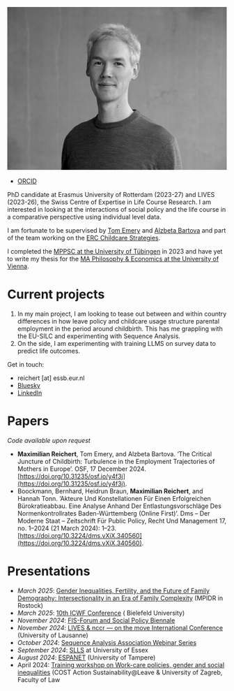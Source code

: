 
![Max](banner.jpg)
- [ORCID](https://orcid.org/0009-0003-8352-7288) 


PhD candidate at Erasmus University of Rotterdam (2023-27) and LIVES (2023-26), the Swiss Centre of Expertise in Life Course Research. I am interested in looking at the interactions of social policy and the life course in a comparative perspective using individual level data. 

I am fortunate to be supervised by [Tom Emery](https://tomemery.eu) and [Alzbeta Bartova](https://soc.kuleuven.be/ceso/respond/staff-1/00140174) and part of the team working on the [ERC Childcare Strategies](https://www.eur.nl/en/news/erc-starting-grant-tom-emery-research-childcare-and-inequality). 

I completed the [MPPSC at the University of Tübingen](https://uni-tuebingen.de/fakultaeten/wirtschafts-und-sozialwissenschaftliche-fakultaet/faecher/fachbereich-sozialwissenschaften/politikwissenschaft/studium/studium/master/master-of-public-policy-and-social-change-ma/) in 2023 and have yet to write my thesis for the [MA Philosophy & Economics at the University of Vienna](https://ssc-phil.univie.ac.at/studien/master-philosophy-and-economics/).

# Current projects
1. In my main project, I am looking to tease out between and within country differences in how leave policy and childcare usage structure parental employment in the period around childbirth. This has me grappling with the EU-SILC and experimenting with Sequence Analysis.
2. On the side, I am experimenting with training LLMS on survey data to predict life outcomes.

Get in touch:
- reichert [at] essb.eur.nl
- [Bluesky](https://bsky.app/profile/mischewu.bsky.social)
- [LinkedIn](https://www.linkedin.com/in/maximilian-r-8141bb1aa/)


# Papers
*Code available upon request*

- **Maximilian Reichert**, Tom Emery, and Alzbeta Bartova. ‘The Critical Juncture of Childbirth: Turbulence in the Employment Trajectories of Mothers in Europe’. OSF, 17 December 2024. [https://doi.org/10.31235/osf.io/y4f3j](https://doi.org/10.31235/osf.io/y4f3j).
- Boockmann, Bernhard, Heidrun Braun, **Maximilian Reichert**, and Hannah Tonn. ‘Akteure Und Konstellationen Für Einen Erfolgreichen Bürokratieabbau. Eine Analyse Anhand Der Entlastungsvorschläge Des Normenkontrollrates Baden-Württemberg (Online First)’. Dms – Der Moderne Staat – Zeitschrift Für Public Policy, Recht Und Management 17, no. 1–2024 (21 March 2024): 1–23. [https://doi.org/10.3224/dms.vXiX.340560](https://doi.org/10.3224/dms.vXiX.340560).

# Presentations

- *March 2025*: [Gender Inequalities, Fertility, and the Future of Family Demography: Intersectionality in an Era of Family Complexity](https://www.demogr.mpg.de/en/news_events_6123/calendar_1921/gender_inequalities_fertility_and_the_future_of_family_demography_intersectionality_in_an_era_of_family_complexity_13183) (MPIDR in Rostock)
- *March 2025*: [10th ICWF Conference](https://www.uni-bielefeld.de/fakultaeten/soziologie/forschung/projekte/icwf/) ( Bielefeld University)
- *November 2024*: [FIS-Forum and Social Policy Biennale](https://difis.org/api/boxfiledownload/542&ved=2ahUKEwjwnNeriP2KAxWpBNsEHZa0AjAQFnoECBgQAQ&usg=AOvVaw0dGqp08qbfpKgLNdbURBbn)
- *November 2024*: [LIVES & nccr — on the move International Conference](https://centre-lives.ch/sites/default/files/Programme_LIVES_onTheMove_International_Conference_2024.pdf) (University of Lausanne)
- *October 2024*: [Sequence Analysis Association Webinar Series](https://sequenceanalysis.org/webinar2021/) 
- *September 2024*: [SLLS](https://www.slls.org.uk/events/2024-slls-annual-international-conference) at University of Essex
- *August 2024*: [ESPANET](https://events.tuni.fi/espanet2024/) (University of Tampere)
- April 2024: [Training workshop on Work-care policies, gender and social inequalities](https://sustainable-leave-policies.eu/15-november-2023-ca21150-training-school-call-work-care-policies-gender-and-social-inequalities/) (COST Action Sustainability@Leave & University of Zagreb, Faculty of Law

